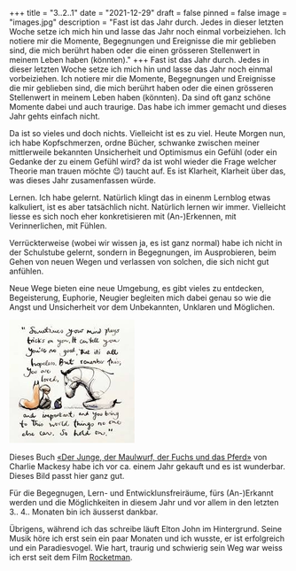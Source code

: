 +++
title = "3..2..1"
date = "2021-12-29"
draft = false
pinned = false
image = "images.jpg"
description = "Fast ist das Jahr durch. Jedes in dieser letzten Woche setze ich mich hin und lasse das Jahr noch einmal vorbeiziehen. Ich notiere mir die Momente, Begegnungen und Ereignisse die mir geblieben sind, die mich berührt haben oder die einen grösseren Stellenwert in meinem Leben haben (könnten)."
+++
Fast ist das Jahr durch. Jedes in dieser letzten Woche setze ich mich hin und lasse das Jahr noch einmal vorbeiziehen. Ich notiere mir die Momente, Begegnungen und Ereignisse die mir geblieben sind, die mich berührt haben oder die einen grösseren Stellenwert in meinem Leben haben (könnten). Da sind oft ganz schöne Momente dabei und auch traurige. Das habe ich immer gemacht und dieses Jahr gehts einfach nicht.

Da ist so vieles und doch nichts. Vielleicht ist es zu viel. Heute Morgen nun, ich habe Kopfschmerzen, ordne Bücher, schwanke zwischen meiner mittlerweile bekannten Unsicherheit und Optimismus ein Gefühl (oder ein Gedanke der zu einem Gefühl wird? da ist wohl wieder die Frage welcher Theorie man trauen möchte 😉) taucht auf. Es ist Klarheit, Klarheit über das, was dieses Jahr zusamenfassen würde. 

Lernen. Ich habe gelernt. Natürlich klingt das in einenm Lernblog etwas kalkuliert, ist es aber tatsächlich nicht. Natürlich lernen wir immer. Vielleicht liesse es sich noch eher konkretisieren mit (An-)Erkennen, mit Verinnerlichen, mit Fühlen. 

Verrückterweise (wobei wir wissen ja, es ist ganz normal) habe ich nicht in der Schulstube gelernt, sondern in Begegnungen, im Ausprobieren, beim Gehen von neuen Wegen und verlassen von solchen, die sich nicht gut anfühlen. 

Neue Wege bieten eine neue Umgebung, es gibt vieles zu entdecken, Begeisterung, Euphorie, Neugier begleiten mich dabei genau so wie die Angst und Unsicherheit vor dem Unbekannten, Unklaren und Möglichen. 

![](images.jpg)

Dieses Buch [«Der Junge, der Maulwurf, der Fuchs und das Pferd»](https://www.exlibris.ch/de/buecher-buch/deutschsprachige-buecher/charlie-mackesy/der-junge-der-maulwurf-der-fuchs-und-das-pferd/id/9783471360217?gclid=Cj0KCQiAq7COBhC2ARIsANsPATG3P1vSRP259D7Upk21Llrke-nauktte9ISfnv74V8ygOITQThi4DYaAlIfEALw_wcB&gclsrc=aw.ds) von Charlie Mackesy habe ich vor ca. einem Jahr gekauft und es ist wunderbar. Dieses Bild passt hier ganz gut. 

Für die Begegnugen, Lern- und Entwicklunsfreiräume, fürs (An-)Erkannt werden und die Möglichkeiten in diesem Jahr und  vor allem in den letzten 3.. 4.. Monaten bin ich äusserst dankbar. 

Übrigens, während ich das schreibe läuft Elton John im Hintergrund. Seine Musik höre ich erst sein ein paar Monaten und ich wusste, er ist erfolgreich und ein Paradiesvogel. Wie hart, traurig und schwierig sein Weg war weiss ich erst seit dem Film [Rocketman](https://www.youtube.com/watch?v=S3vO8E2e6G0).